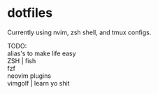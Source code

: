 # dotfiles

Currently using nvim, zsh shell, and tmux configs. 

TODO: <br>
alias's to make life easy <br>
ZSH | fish <br>
fzf <br>
neovim plugins <br>
vimgolf | learn yo shit <br>

